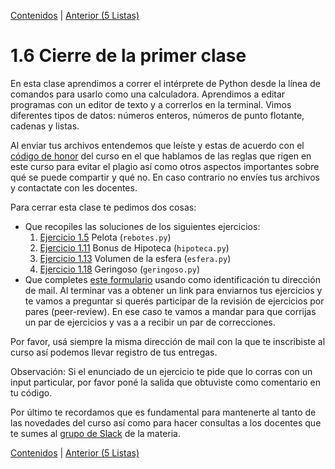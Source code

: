 [Contenidos](../Contenidos.md) \| [Anterior (5 Listas)](05_Listas.md)

# 1.6 Cierre de la primer clase

En esta clase aprendimos a correr el intérprete de Python desde la línea de comandos para usarlo como una calculadora. Aprendimos a editar programas con un editor de texto y a correrlos en la terminal. Vimos diferentes tipos de datos: números enteros, números de punto flotante, cadenas y listas.

Al enviar tus archivos entendemos que leíste y estas de acuerdo con el [código de honor](../Codigo.md) del curso en el que hablamos de las reglas que rigen en este curso para evitar el plagio así como otros aspectos importantes sobre qué se puede compartir y qué no. En caso contrario no envíes tus archivos y contactate con les docentes.

Para cerrar esta clase te pedimos dos cosas:
* Que recopiles las soluciones de los siguientes ejercicios:
    1. [Ejercicio 1.5](../01_Introduccion/02_Hello_world.md#ejercicio-15-la-pelota-que-rebota) Pelota (`rebotes.py`)
    2. [Ejercicio 1.11](../01_Introduccion/03_Numeros.md#ejercicio-111-bonus) Bonus de Hipoteca (`hipoteca.py`)
    3. [Ejercicio 1.13](../01_Introduccion/03_Numeros.md#ejercicio-113-el-volúmen-de-una-esfera) Volumen de la esfera (`esfera.py`)
    4. [Ejercicio 1.18](../01_Introduccion/04_Strings.md#ejercicio-118-geringoso-rústico) Geringoso (`geringoso.py`)
* Que completes [este formulario](https://docs.google.com/forms/d/1GGijTsgAvaRtZR8MPDq3_rGC5U0K52lHhxQ-ixYDCVc) usando como identificación tu dirección de mail. Al terminar vas a obtener un link para enviarnos tus ejercicios y te vamos a preguntar si querés participar de la revisión de ejercicios por pares (peer-review). En ese caso te vamos a mandar para que corrijas un par de ejercicios y vas a a recibir un par de correcciones.
  
Por favor, usá siempre la misma dirección de mail con la que te inscribiste al curso así podemos llevar registro de tus entregas.

Observación: Si el enunciado de un ejercicio te pide que lo corras con un input particular, por favor poné la salida que obtuviste como comentario en tu código. 

Por último te recordamos que es fundamental para mantenerte al tanto de las novedades del curso así como para hacer consultas a los docentes que te sumes al [grupo de Slack](../Slack.md) de la materia.


[Contenidos](../Contenidos.md) \| [Anterior (5 Listas)](05_Listas.md)

